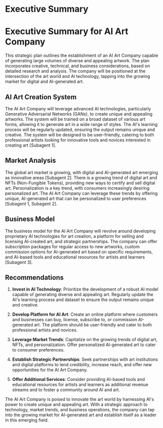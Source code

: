 # Executive Summary

# Executive Summary for AI Art Company

This strategic plan outlines the establishment of an AI Art Company capable of generating large volumes of diverse and appealing artwork. The plan incorporates creative, technical, and business considerations, based on detailed research and analysis. The company will be positioned at the intersection of the art world and AI technology, tapping into the growing market for digital and AI-generated art.

## AI Art Creation System

The AI Art Company will leverage advanced AI technologies, particularly Generative Adversarial Networks (GANs), to create unique and appealing artworks. The system will be trained on a broad dataset of various art forms, allowing it to generate art in a wide range of styles. The AI's learning process will be regularly updated, ensuring the output remains unique and creative. The system will be designed to be user-friendly, catering to both professional artists looking for innovative tools and novices interested in creating art [Subagent 1].

## Market Analysis

The global art market is growing, with digital and AI-generated art emerging as innovative areas [Subagent 2]. There is a growing trend of digital art and NFTs (Non-Fungible Tokens), providing new ways to certify and sell digital art. Personalization is a key trend, with consumers increasingly desiring personalized art. The AI Art Company can leverage these trends by offering unique, AI-generated art that can be personalized to user preferences [Subagent 1, Subagent 2].

## Business Model

The business model for the AI Art Company will revolve around developing proprietary AI technologies for art creation, a platform for selling and licensing AI-created art, and strategic partnerships. The company can offer subscription packages for regular access to new artworks, custom commission options for AI-generated art based on specific requirements, and AI-based tools and educational resources for artists and learners [Subagent 3].

## Recommendations

1. **Invest in AI Technology**: Prioritize the development of a robust AI model capable of generating diverse and appealing art. Regularly update the AI's learning process and dataset to ensure the output remains unique and creative.

2. **Develop Platform for AI Art**: Create an online platform where customers and businesses can buy, license, subscribe to, or commission AI-generated art. The platform should be user-friendly and cater to both professional artists and novices.

3. **Leverage Market Trends**: Capitalize on the growing trends of digital art, NFTs, and personalization. Offer personalized AI-generated art to cater to consumer preferences.

4. **Establish Strategic Partnerships**: Seek partnerships with art institutions and digital platforms to lend credibility, increase reach, and offer new opportunities for the AI Art Company.

5. **Offer Additional Services**: Consider providing AI-based tools and educational resources for artists and learners as additional revenue streams and to foster a community around AI and art.

The AI Art Company is poised to innovate the art world by harnessing AI's power to create unique and appealing art. With a strategic approach to technology, market trends, and business operations, the company can tap into the growing market for AI-generated art and establish itself as a leader in this emerging field.